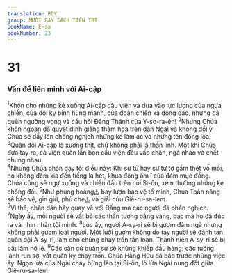 ```yaml
---
translation: BDY
group: MƯỜI BẢY SÁCH TIÊN TRI
bookName: Ê-sa 
bookNumber: 23
---
```


<div class="title"><h1>31</h1><h3>Vấn đề liên minh với Ai-cập</h3></div>
<span class="verse es_31_1"><sup>1</sup>Khốn cho những kẻ xuống Ai-cập cầu viện và dựa vào lực lượng của ngựa chiến, của đội kỵ binh hùng mạnh, của đoàn chiến xa đông đảo, nhưng đã quên ngưỡng vọng và cầu hỏi Đấng Thánh của Y-sơ-ra-ên! </span>
<span class="verse es_31_2"><sup>2</sup>Nhưng Chúa khôn ngoan đã quyết định giáng thảm họa trên dân Ngài và không đổi ý. Chúa sẽ dấy lên chống nghịch những kẻ làm ác và những tên đồng lõa. </span>
<span class="verse es_31_3"><sup>3</sup>Quân đội Ai-cập là xương thịt, chứ không phải là thần linh. Một khi Chúa đưa tay ra, cả viện quân lẫn bọn cầu viện đều vấp chân, ngã nhào và chết chung nhau.<br/></span>
<span class="verse es_31_4"><sup>4</sup>Nhưng Chúa phán dạy tôi điều này: Khi sư tử hay sư tử tơ gầm thét vồ mồi, nó không đếm xỉa đến tiếng la hét, khua động ầm ĩ của đám mục đồng. Chúa cũng sẽ ngự xuống và chiến đấu trên núi Si-ôn, xem thường những kẻ chống đối. </span>
<span class="verse es_31_5"><sup>5</sup>Như phụng hoàng<a href="#" data-toggle="tooltip" data-placement="bottom" title="Nt chim">⚓</a> bay lượn bảo vệ tổ mình, Chúa Toàn năng sẽ bảo vệ, gìn giữ, phủ che<a href="#" data-toggle="tooltip" data-placement="bottom" title="Ctd bay ở trên">⚓</a> và giải cứu Giê-ru-sa-lem.<br/></span>
<span class="verse es_31_6"><sup>6</sup>Vì thế, nhân dân hãy quay về với Đấng mà các ngươi đã phản nghịch. </span>
<span class="verse es_31_7"><sup>7</sup>Ngày ấy, mỗi người sẽ vất bỏ các thần tượng bằng vàng, bạc mà họ đã đúc ra và nhìn nhận tội mình. </span>
<span class="verse es_31_8"><sup>8</sup>Lúc ấy, người A-sy-ri sẽ bị gươm đâm ngã nhưng không phải gươm loài người. Một lưỡi gươm không do tay người sẽ đánh tan quân đội A-sy-ri, làm cho chúng chạy trốn tán loạn. Thanh niên A-sy-ri sẽ bị bắt làm nô lệ. </span>
<span class="verse es_31_9"><sup>9</sup>Các căn cứ quân sự sẽ khủng khiếp đầu hàng; các tướng lãnh run sợ, vất quân kỳ chạy trốn. Chúa Hằng Hữu đã báo trước những việc ấy. Ngọn lửa của Ngài cháy bừng lên tại Si-ôn, lò lửa Ngài nung đốt giữa Giê-ru-sa-lem.</span>
